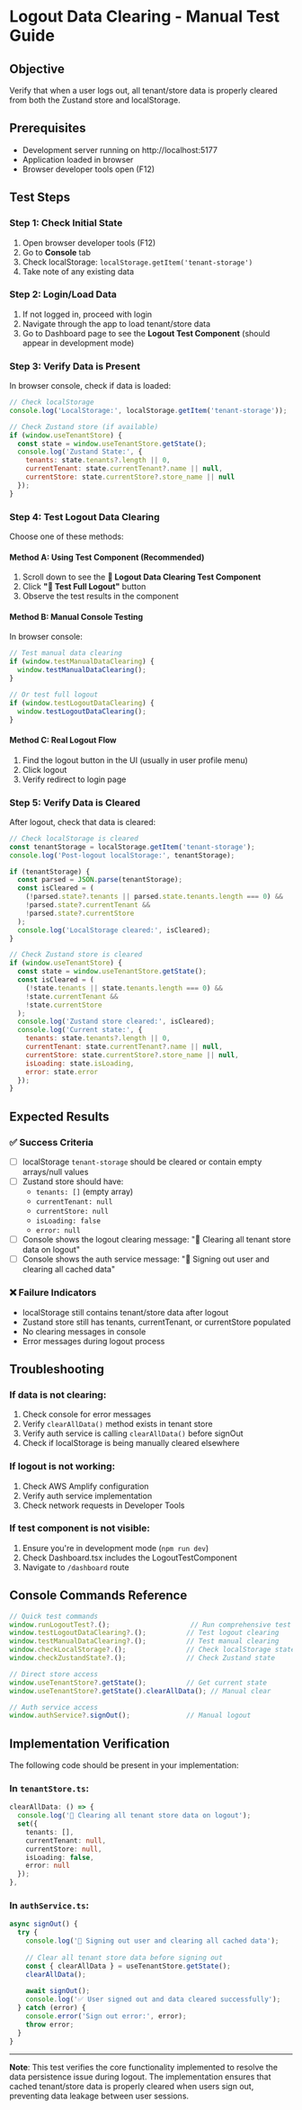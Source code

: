 # Logout Data Clearing - Manual Test Guide

## Objective
Verify that when a user logs out, all tenant/store data is properly cleared from both the Zustand store and localStorage.

## Prerequisites
- Development server running on http://localhost:5177
- Application loaded in browser
- Browser developer tools open (F12)

## Test Steps

### Step 1: Check Initial State
1. Open browser developer tools (F12)
2. Go to **Console** tab
3. Check localStorage: `localStorage.getItem('tenant-storage')`
4. Take note of any existing data

### Step 2: Login/Load Data
1. If not logged in, proceed with login
2. Navigate through the app to load tenant/store data
3. Go to Dashboard page to see the **Logout Test Component** (should appear in development mode)

### Step 3: Verify Data is Present
In browser console, check if data is loaded:
```javascript
// Check localStorage
console.log('LocalStorage:', localStorage.getItem('tenant-storage'));

// Check Zustand store (if available)
if (window.useTenantStore) {
  const state = window.useTenantStore.getState();
  console.log('Zustand State:', {
    tenants: state.tenants?.length || 0,
    currentTenant: state.currentTenant?.name || null,
    currentStore: state.currentStore?.store_name || null
  });
}
```

### Step 4: Test Logout Data Clearing
Choose one of these methods:

#### Method A: Using Test Component (Recommended)
1. Scroll down to see the **🧪 Logout Data Clearing Test Component**
2. Click **"🚪 Test Full Logout"** button
3. Observe the test results in the component

#### Method B: Manual Console Testing
In browser console:
```javascript
// Test manual data clearing
if (window.testManualDataClearing) {
  window.testManualDataClearing();
}

// Or test full logout
if (window.testLogoutDataClearing) {
  window.testLogoutDataClearing();
}
```

#### Method C: Real Logout Flow
1. Find the logout button in the UI (usually in user profile menu)
2. Click logout
3. Verify redirect to login page

### Step 5: Verify Data is Cleared
After logout, check that data is cleared:

```javascript
// Check localStorage is cleared
const tenantStorage = localStorage.getItem('tenant-storage');
console.log('Post-logout localStorage:', tenantStorage);

if (tenantStorage) {
  const parsed = JSON.parse(tenantStorage);
  const isCleared = (
    (!parsed.state?.tenants || parsed.state.tenants.length === 0) &&
    !parsed.state?.currentTenant &&
    !parsed.state?.currentStore
  );
  console.log('LocalStorage cleared:', isCleared);
}

// Check Zustand store is cleared
if (window.useTenantStore) {
  const state = window.useTenantStore.getState();
  const isCleared = (
    (!state.tenants || state.tenants.length === 0) &&
    !state.currentTenant &&
    !state.currentStore
  );
  console.log('Zustand store cleared:', isCleared);
  console.log('Current state:', {
    tenants: state.tenants?.length || 0,
    currentTenant: state.currentTenant?.name || null,
    currentStore: state.currentStore?.store_name || null,
    isLoading: state.isLoading,
    error: state.error
  });
}
```

## Expected Results

### ✅ Success Criteria
- [ ] localStorage `tenant-storage` should be cleared or contain empty arrays/null values
- [ ] Zustand store should have:
  - `tenants: []` (empty array)
  - `currentTenant: null`
  - `currentStore: null`
  - `isLoading: false`
  - `error: null`
- [ ] Console shows the logout clearing message: "🧹 Clearing all tenant store data on logout"
- [ ] Console shows the auth service message: "🚪 Signing out user and clearing all cached data"

### ❌ Failure Indicators
- localStorage still contains tenant/store data after logout
- Zustand store still has tenants, currentTenant, or currentStore populated
- No clearing messages in console
- Error messages during logout process

## Troubleshooting

### If data is not clearing:
1. Check console for error messages
2. Verify `clearAllData()` method exists in tenant store
3. Verify auth service is calling `clearAllData()` before signOut
4. Check if localStorage is being manually cleared elsewhere

### If logout is not working:
1. Check AWS Amplify configuration
2. Verify auth service implementation
3. Check network requests in Developer Tools

### If test component is not visible:
1. Ensure you're in development mode (`npm run dev`)
2. Check Dashboard.tsx includes the LogoutTestComponent
3. Navigate to `/dashboard` route

## Console Commands Reference

```javascript
// Quick test commands
window.runLogoutTest?.();                    // Run comprehensive test
window.testLogoutDataClearing?.();          // Test logout clearing
window.testManualDataClearing?.();          // Test manual clearing
window.checkLocalStorage?.();               // Check localStorage state
window.checkZustandState?.();               // Check Zustand state

// Direct store access
window.useTenantStore?.getState();          // Get current state
window.useTenantStore?.getState().clearAllData(); // Manual clear

// Auth service access
window.authService?.signOut();              // Manual logout
```

## Implementation Verification

The following code should be present in your implementation:

### In `tenantStore.ts`:
```typescript
clearAllData: () => {
  console.log('🧹 Clearing all tenant store data on logout');
  set({ 
    tenants: [],
    currentTenant: null,
    currentStore: null,
    isLoading: false,
    error: null
  });
},
```

### In `authService.ts`:
```typescript
async signOut() {
  try {
    console.log('🚪 Signing out user and clearing all cached data');
    
    // Clear all tenant store data before signing out
    const { clearAllData } = useTenantStore.getState();
    clearAllData();
    
    await signOut();
    console.log('✅ User signed out and data cleared successfully');
  } catch (error) {
    console.error('Sign out error:', error);
    throw error;
  }
}
```

---

**Note**: This test verifies the core functionality implemented to resolve the data persistence issue during logout. The implementation ensures that cached tenant/store data is properly cleared when users sign out, preventing data leakage between user sessions.
